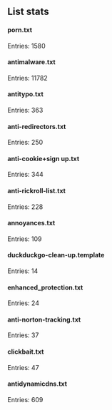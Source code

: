 ## List stats
#### porn.txt
Entries: 1580 <br> 
#### antimalware.txt
Entries: 11782 <br> 
#### antitypo.txt
Entries: 363 <br> 
#### anti-redirectors.txt
Entries: 250 <br> 
#### anti-cookie+sign up.txt
Entries: 344 <br> 
#### anti-rickroll-list.txt
Entries: 228 <br> 
#### annoyances.txt
Entries: 109 <br> 
#### duckduckgo-clean-up.template
Entries: 14 <br> 
#### enhanced_protection.txt
Entries: 24 <br> 
#### anti-norton-tracking.txt
Entries: 37 <br> 
#### clickbait.txt
Entries: 47 <br> 
#### antidynamicdns.txt
Entries: 609 <br> 
